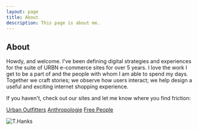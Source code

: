 ```yaml
---
layout: page
title: About
description: This page is about me.
---
```

## About
Howdy, and welcome. I've been defining digital strategies and experiences for the suite of URBN e-commerce sites for over 5 years. I love the work I get to be a part of and the people with whom I am able to spend my days. Together we craft stories; we observe how users interact; we help design a useful and exciting internet shopping experience. 

If you haven't, check out our sites and let me know where you find friction:

[Urban Outfitters](www.urbanoutfitters.com) 
[Anthropologie](www.anthropologie.com) 
[Free People](www.freepeople.com) 


![T.Hanks](coianac.github.io/img/thanks.gif)
